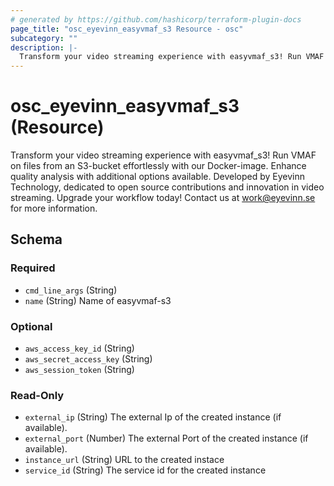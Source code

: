 ```yaml
---
# generated by https://github.com/hashicorp/terraform-plugin-docs
page_title: "osc_eyevinn_easyvmaf_s3 Resource - osc"
subcategory: ""
description: |-
  Transform your video streaming experience with easyvmaf_s3! Run VMAF on files from an S3-bucket effortlessly with our Docker-image. Enhance quality analysis with additional options available. Developed by Eyevinn Technology, dedicated to open source contributions and innovation in video streaming. Upgrade your workflow today! Contact us at work@eyevinn.se for more information.
---
```


# osc_eyevinn_easyvmaf_s3 (Resource)

Transform your video streaming experience with easyvmaf_s3! Run VMAF on files from an S3-bucket effortlessly with our Docker-image. Enhance quality analysis with additional options available. Developed by Eyevinn Technology, dedicated to open source contributions and innovation in video streaming. Upgrade your workflow today! Contact us at work@eyevinn.se for more information.



<!-- schema generated by tfplugindocs -->
## Schema

### Required

- `cmd_line_args` (String)
- `name` (String) Name of easyvmaf-s3

### Optional

- `aws_access_key_id` (String)
- `aws_secret_access_key` (String)
- `aws_session_token` (String)

### Read-Only

- `external_ip` (String) The external Ip of the created instance (if available).
- `external_port` (Number) The external Port of the created instance (if available).
- `instance_url` (String) URL to the created instace
- `service_id` (String) The service id for the created instance
